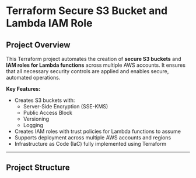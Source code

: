 # Terraform Secure S3 Bucket and Lambda IAM Role
## Project Overview
This Terraform project automates the creation of **secure S3 buckets** and **IAM roles for Lambda functions** across multiple AWS accounts. It ensures that all necessary security controls are applied and enables secure, automated operations.

**Key Features:**
- Creates S3 buckets with:
  - Server-Side Encryption (SSE-KMS)
  - Public Access Block
  - Versioning
  - Logging
- Creates IAM roles with trust policies for Lambda functions to assume
- Supports deployment across multiple AWS accounts and regions
- Infrastructure as Code (IaC) fully implemented using Terraform

---

## Project Structure
